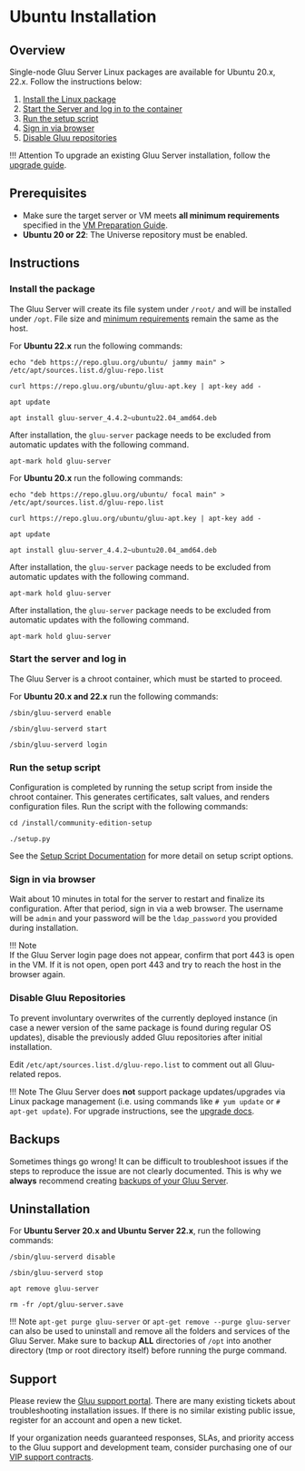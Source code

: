 # Ubuntu Installation 
## Overview
Single-node Gluu Server Linux packages are available for Ubuntu 20.x, 22.x. Follow the instructions below: 

1. [Install the Linux package](#install-the-package)
2. [Start the Server and log in to the container](#start-the-server-and-log-in)
3. [Run the setup script](#run-the-setup-script)
4. [Sign in via browser](#sign-in-via-browser)
5. [Disable Gluu repositories](#disable-gluu-repositories)

!!! Attention
    To upgrade an existing Gluu Server installation, follow the [upgrade guide](../upgrade/index.md).

## Prerequisites
- Make sure the target server or VM meets **all minimum requirements** specified in the [VM Preparation Guide](../installation-guide/index.md). 
- **Ubuntu 20 or 22**: The Universe repository must be enabled.

## Instructions

### Install the package
The Gluu Server will create its file system under `/root/` and will be installed under `/opt`. File size and [minimum requirements](../installation-guide/index.md) remain the same as the host.


For **Ubuntu 22.x** run the following commands: 

```
echo "deb https://repo.gluu.org/ubuntu/ jammy main" > /etc/apt/sources.list.d/gluu-repo.list
```

```
curl https://repo.gluu.org/ubuntu/gluu-apt.key | apt-key add -
```

```
apt update
```

```
apt install gluu-server_4.4.2~ubuntu22.04_amd64.deb
```

After installation, the `gluu-server` package needs to be excluded from automatic updates with the following command.

```
apt-mark hold gluu-server
```

For **Ubuntu 20.x** run the following commands: 

```
echo "deb https://repo.gluu.org/ubuntu/ focal main" > /etc/apt/sources.list.d/gluu-repo.list
```

```
curl https://repo.gluu.org/ubuntu/gluu-apt.key | apt-key add -
```

```
apt update
```

```
apt install gluu-server_4.4.2~ubuntu20.04_amd64.deb
```

After installation, the `gluu-server` package needs to be excluded from automatic updates with the following command.

```
apt-mark hold gluu-server
```


After installation, the `gluu-server` package needs to be excluded from automatic updates with the following command.

```
apt-mark hold gluu-server
```

### Start the server and log in

The Gluu Server is a chroot container, which must be started to proceed. 

For **Ubuntu 20.x and 22.x** run the following commands: 

```
/sbin/gluu-serverd enable
```

```
/sbin/gluu-serverd start
```

```
/sbin/gluu-serverd login
```

### Run the setup script

Configuration is completed by running the setup script from inside the chroot container. This generates certificates, salt values, and renders configuration files. Run the script with the following commands:

```
cd /install/community-edition-setup
```   

```
./setup.py
```

See the [Setup Script Documentation](./setup_py.md#setup-prompt) for more detail on setup script options.

### Sign in via browser

Wait about 10 minutes in total for the server to restart and finalize its configuration. After that period, sign in via a web browser. The username will be `admin` and your password will be the `ldap_password` you provided during installation. 

!!! Note   
    If the Gluu Server login page does not appear, confirm that port 443 is open in the VM. If it is not open, open port 443 and try to reach the host in the browser again.   

### Disable Gluu Repositories

To prevent involuntary overwrites of the currently deployed instance (in case a newer version of the same package is found during regular OS updates), disable the previously added Gluu repositories after initial installation. 

Edit `/etc/apt/sources.list.d/gluu-repo.list` to comment out all Gluu-related repos.     

!!! Note
    The Gluu Server does **not** support package updates/upgrades via Linux package management (i.e. using commands like `# yum update` or `# apt-get update`). For upgrade instructions, see the [upgrade docs](../upgrade/index.md).

## Backups
Sometimes things go wrong! It can be difficult to troubleshoot issues if the steps to reproduce the issue are not clearly documented. This is why we **always** recommend creating [backups of your Gluu Server](../operation/backup.md). 

## Uninstallation

For **Ubuntu Server 20.x and Ubuntu Server 22.x**, run the following commands:

```
/sbin/gluu-serverd disable
```

```
/sbin/gluu-serverd stop
```

```
apt remove gluu-server
```

```
rm -fr /opt/gluu-server.save
```


!!! Note
    `apt-get purge gluu-server` or `apt-get remove --purge gluu-server` can also be used to uninstall and remove all the folders and services of the Gluu Server. Make sure to backup **ALL** directories of `/opt` into another directory (tmp or root directory itself) before running the purge command.

## Support
Please review the [Gluu support portal](https://support.gluu.org). There are many existing tickets about troubleshooting installation issues. If there is no similar existing public issue, register for an account and open a new ticket. 

If your organization needs guaranteed responses, SLAs, and priority access to the Gluu support and development team, consider purchasing one of our [VIP support contracts](https://gluu.org/pricing).  

